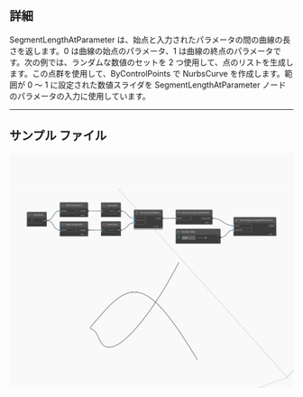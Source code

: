 ## 詳細
SegmentLengthAtParameter は、始点と入力されたパラメータの間の曲線の長さを返します。0 は曲線の始点のパラメータ、1 は曲線の終点のパラメータです。次の例では、ランダムな数値のセットを 2 つ使用して、点のリストを生成します。この点群を使用して、ByControlPoints で NurbsCurve を作成します。範囲が 0 ～ 1 に設定された数値スライダを SegmentLengthAtParameter ノードのパラメータの入力に使用しています。
___
## サンプル ファイル

![SegmentLengthAtParameter](./Autodesk.DesignScript.Geometry.Curve.SegmentLengthAtParameter_img.jpg)

